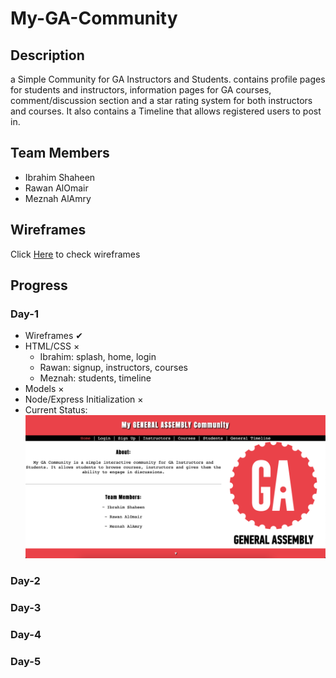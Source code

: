 # My-GA-Community
## Description
a Simple Community for GA Instructors and Students. contains profile pages for students and instructors, information pages for GA courses, comment/discussion section and a star rating system for both instructors and courses. It also contains a Timeline that allows registered users to post in.

## Team Members
- Ibrahim Shaheen
- Rawan AlOmair
- Meznah AlAmry

## Wireframes
Click [Here](./assets/wireframes/README.md) to check wireframes

## Progress

### Day-1
- Wireframes ✔︎
- HTML/CSS ×
    * Ibrahim: splash, home, login
    * Rawan: signup, instructors, courses
    * Meznah: students, timeline
- Models ×
- Node/Express Initialization ×
- Current Status:
![URL](./assets/progress/day_1.png)
### Day-2

### Day-3

### Day-4

### Day-5
